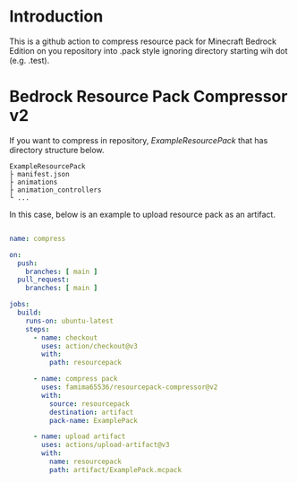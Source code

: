 # Introduction
This is a github action to compress resource pack for Minecraft Bedrock Edition on you repository into .pack style ignoring directory starting wih dot (e.g. .test).


# Bedrock Resource Pack Compressor v2
If you want to compress in repository, _ExampleResourcePack_ that has directory structure below.
```
ExampleResourcePack
├ manifest.json
├ animations
├ animation_controllers
└ ...
```

In this case, below is an example to upload resource pack as an artifact.

```yml

name: compress

on:
  push:
    branches: [ main ]
  pull_request:
    branches: [ main ]

jobs:
  build:
    runs-on: ubuntu-latest
    steps:
      - name: checkout
        uses: action/checkout@v3
        with:
          path: resourcepack

      - name: compress pack
        uses: famima65536/resourcepack-compressor@v2
        with:
          source: resourcepack
          destination: artifact
          pack-name: ExamplePack

      - name: upload artifact
        uses: actions/upload-artifact@v3
        with:
          name: resourcepack
          path: artifact/ExamplePack.mcpack
```